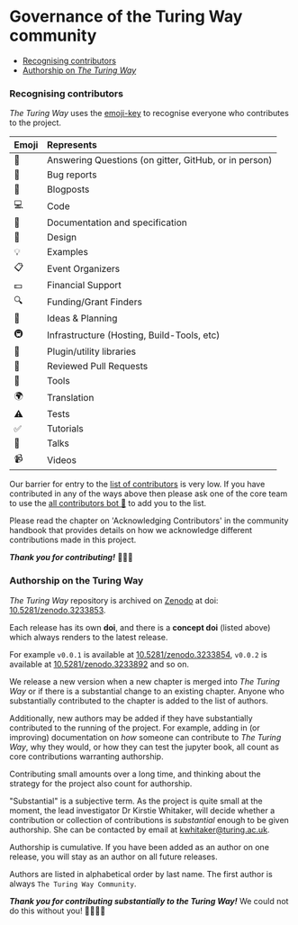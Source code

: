 # Governance of the Turing Way community

* [Recognising contributors](#recognising-contributors)
* [Authorship on *The Turing Way*](#authorship-on-the-turing-way)

### Recognising contributors

*The Turing Way* uses the [emoji-key](https://allcontributors.org/docs/en/emoji-key) to recognise everyone who contributes to the project.

| Emoji | Represents                                                                  |
|:------|:----------------------------------------------------------------------------|
| 💬    | Answering Questions (on gitter, GitHub, or in person) |
| 🐛    | Bug reports                                                                 |
| 📝    | Blogposts                                                                   |
| 💻    | Code                                                                        |
| 📖    | Documentation and specification                                             |
| 🎨    | Design                                                                      |
| 💡    | Examples                                                                    |
| 📋    | Event Organizers                                                            |
| 💵    | Financial Support                                                           |
| 🔍    | Funding/Grant Finders                                                       |
| 🤔    | Ideas & Planning                                                            |
| 🚇    | Infrastructure (Hosting, Build-Tools, etc)                                  |
| 🔌    | Plugin/utility libraries                                                    |
| 👀    | Reviewed Pull Requests                                                      |
| 🔧    | Tools                                                                       |
| 🌍    | Translation                                                                 |
| ⚠️    | Tests                                                                       |
| ✅     | Tutorials                                                                   |
| 📢    | Talks                                                                       |
| 📹    | Videos                                                                      |

Our barrier for entry to the [list of contributors](README#contributors) is very low.
If you have contributed in any of the ways above then please ask one of the core team to use the [all contributors bot :robot:](https://allcontributors.org/docs/en/bot/overview) to add you to the list.

Please read the chapter on 'Acknowledging Contributors' in the community handbook that provides details on how we acknowledge different contributions made in this project.

***Thank you for contributing!*** :sparkling_heart::raised_hands::tada:

### Authorship on the Turing Way

*The Turing Way* repository is archived on [Zenodo](https://zenodo.org/) at doi: [10.5281/zenodo.3233853](https://doi.org/10.5281/zenodo.3233853).

Each release has its own **doi**, and there is a **concept doi** (listed above) which always renders to the latest release.

For example `v0.0.1` is available at [10.5281/zenodo.3233854](https://doi.org/10.5281/zenodo.3233854), `v0.0.2` is available at [10.5281/zenodo.3233892](https://doi.org/10.5281/zenodo.3233892) and so on.

We release a new version when a new chapter is merged into *The Turing Way* or if there is a substantial change to an existing chapter.
Anyone who substantially contributed to the chapter is added to the list of authors.

Additionally, new authors may be added if they have substantially contributed to the running of the project.
For example, adding in (or improving) documentation on *how* someone can contribute to *The Turing Way*, why they would, or how they can test the jupyter book, all count as core contributions warranting authorship.

Contributing small amounts over a long time, and thinking about the strategy for the project also count for authorship.

"Substantial" is a subjective term.
As the project is quite small at the moment, the lead investigator Dr Kirstie Whitaker, will decide whether a contribution or collection of contributions is *substantial* enough to be given authorship.
She can be contacted by email at [kwhitaker@turing.ac.uk](mailto:kwhitaker@turing.ac.uk).

Authorship is cumulative.
If you have been added as an author on one release, you will stay as an author on all future releases.

Authors are listed in alphabetical order by last name.
The first author is always `The Turing Way Community`.

***Thank you for contributing substantially to the Turing Way!*** We could not do this without you! :hibiscus::sunflower::rocket::star2:
